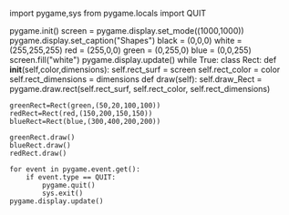 import pygame,sys
from pygame.locals import QUIT

pygame.init()
screen = pygame.display.set_mode((1000,1000))
pygame.display.set_caption("Shapes")
black = (0,0,0)
white = (255,255,255)
red = (255,0,0)
green = (0,255,0)
blue = (0,0,255)
screen.fill("white")
pygame.display.update()
while True:
    class Rect:
        def __init__(self,color,dimensions):
            self.rect_surf = screen
            self.rect_color = color
            self.rect_dimensions = dimensions
        def draw(self):
            self.draw_Rect = pygame.draw.rect(self.rect_surf, self.rect_color, self.rect_dimensions)



    greenRect=Rect(green,(50,20,100,100))
    redRect=Rect(red,(150,200,150,150))
    blueRect=Rect(blue,(300,400,200,200))

    greenRect.draw()
    blueRect.draw()
    redRect.draw()
   
    for event in pygame.event.get():
        if event.type == QUIT:
            pygame.quit()
            sys.exit()
    pygame.display.update()
